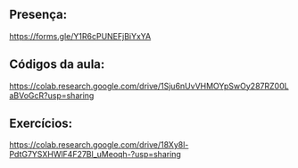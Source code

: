 ## Presença:
https://forms.gle/Y1R6cPUNEFjBiYxYA

## Códigos da aula:
https://colab.research.google.com/drive/1Sju6nUvVHMOYpSwOy287RZ00LaBVoGcR?usp=sharing

## Exercícios:
https://colab.research.google.com/drive/18Xy8l-PdtG7YSXHWlF4F27Bl_uMeoqh-?usp=sharing
